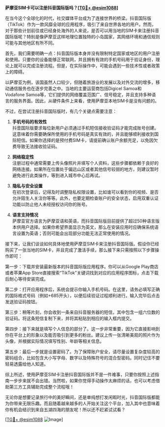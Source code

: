 **萨摩亚SIM卡可以注册抖音国际版吗？[[TG💪+ @esim1088](https://t.me/s/esim1088)]**

在当今这个全球化的时代，社交媒体平台成为了连接世界的桥梁。抖音国际版（TikTok）作为一款风靡全球的应用程序，吸引了来自世界各地的用户。然而，对于那些计划前往或已经身处海外的人来说，是否可以用当地的SIM卡来注册抖音国际版呢？特别是像萨摩亚这样地理位置独特的小岛国家，其网络环境和通信规则可能与其他地区有所不同。

首先，我们需要明确一点：抖音国际版本身并没有限制特定国家或地区的用户注册和使用。只要你的设备能够正常联网，并且拥有有效的手机号码用于验证身份，理论上就可以完成注册流程。但是，在实际操作中，可能会遇到一些技术性或者政策上的障碍。

以萨摩亚为例，该国虽然人口较少，但随着旅游业的发展以及对外交流的增多，移动通信服务也在逐步完善之中。当地的主要运营商包括Digicel Samoa和Vodafone Samoa等，它们提供的网络覆盖范围广、信号稳定，并且支持多种语言的服务界面。因此，从硬件条件上来看，使用萨摩亚本地SIM卡是没有问题的。

不过，在尝试注册抖音国际版时，有几个关键点需要注意：

1. **手机号码的有效性**  
   抖音国际版要求每位新用户必须通过手机短信接收验证码才能完成账号创建。这意味着你需要确保所使用的手机号码是真实有效的，并且能够顺利接收到国际短信。如果你选择的是预付费SIM卡，请提前确认账户余额充足，以免因欠费导致无法接收验证码。

2. **网络稳定性**  
   注册过程中通常需要上传头像照片并填写个人资料，这些步骤都依赖于良好的网络连接。如果所在位置处于偏远山区或者其他信号较弱的地方，则建议暂时避免进行此类操作，等到进入城市中心后再试。

3. **隐私与安全设置**  
   在初次登录后，记得及时调整隐私权限设置，比如谁可以看到你的视频、是否允许陌生人关注你等等。此外，也要定期检查账户的安全状态，启用双重认证功能以防止他人未经授权访问你的账号。

4. **语言支持情况**  
   萨摩亚官方语言为萨摩亚语和英语，而抖音国际版目前提供了超过50种语言版本供用户选择。如果你希望界面显示为英文，那么在安装应用时应确保系统语言设置为英语；否则可能会出现部分功能无法正常使用的情况。

接下来，让我们谈谈如何具体地使用萨摩亚SIM卡来注册抖音国际版。假设你已经购买了一张当地的SIM卡，并且完成了激活手续，那么接下来只需按照以下步骤操作即可：

第一步：下载并安装最新版本的抖音国际版应用程序。你可以从Google Play商店或者苹果App Store直接搜索“TikTok”关键词找到对应的应用程序图标，点击下载后耐心等待安装完成。

第二步：打开应用程序后，系统会提示你输入手机号码。在这里，请务必填写正确的国际格式号码（例如+685开头），以便后续验证过程顺利进行。输入完毕后点击发送验证码按钮。

第三步：稍等片刻，你会收到一条来自抖音服务器的短信，其中包含一组六位数的验证码。将这条短信复制下来，并将其粘贴到相应的输入框内提交。

第四步：接下来就是填写个人信息的部分了。这一步非常重要，因为它直接影响到你在平台上的形象以及能否吸引到更多的粉丝。建议上传一张清晰美观的照片作为头像，并根据实际情况填写性别、年龄等相关信息。

第五步：最后一步就是设置密码了。为了保障账户安全，请尽量设置复杂度较高的密码组合，比如包含大小写字母、数字以及特殊符号的混合型密码。同时记住不要轻易透露给他人知道。

综上所述，使用萨摩亚SIM卡注册抖音国际版并不是一件难事，只要你按照上述指南一步步来就不会出错。当然啦，如果你觉得手动操作太麻烦的话，也可以考虑借助第三方工具辅助完成整个流程哦！

无论你是想要记录旅行中的美好瞬间，还是单纯想打发闲暇时光，抖音国际版都能为你带来无限乐趣。而且随着越来越多的人开始关注这个平台，加入其中也意味着你有机会结识到来自五湖四海的朋友呢！所以还不赶紧试试看？

[[TG💪+ @esim1088](https://t.me/s/esim1088) ![Image](https://i.postimg.cc/4NQfJmqS/Snipaste-2025-05-13-00-14-12.png)]